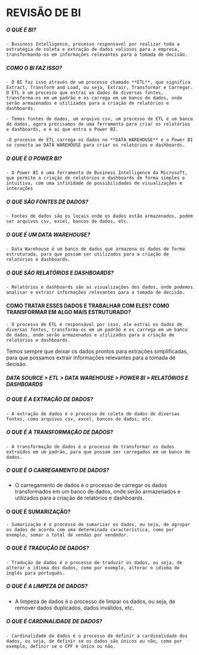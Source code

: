 # REVISÃO DE BI

##### O QUE É BI?
    - Business Intelligence, processo responsavel por realizar toda a estratégia de coleta e extração de dados valiosos para a empresa, transformando-os em informações relevantes para a tomada de decisão.

##### COMO O BI FAZ ISSO? 
    - O BI faz isso através de um processo chamado **ETL**, que significa Extract, Transform and Load, ou seja, Extrair, Transformar e Carregar. O ETL é um processo que extrai os dados de diversas fontes, transforma-os em um padrão e os carrega em um banco de dados, onde serão armazenados e utilizados para a criação de relatórios e dashboards.

    - Temos fontes de dados, um arquivo csv, um processo de ETL e um banco de dados, agora precisamos de uma ferramenta para criar os relatórios e dashboards, e é aí que entra o Power BI.

    -O processo de ETL carrega os dados no **DATA WAREHOUSE** e o Power BI se conecta ao DATA WAREHOUSE para criar os relatórios e dashboards.

##### O QUE É O POWER BI?
    - O Power BI é uma ferramenta de Business Intelligence da Microsoft, que permite a criação de relatórios e dashboards de forma simples e intuitiva, com uma infinidade de possibilidades de visualizações e interações

##### O QUE SÃO FONTES DE DADOS?
    - Fontes de dados são os locais onde os dados estão armazenados, podem ser arquivos csv, excel, bancos de dados, etc.


##### O QUE É UM DATA WAREHOUSE?
    - Data Warehouse é um banco de dados que armazena os dados de forma estruturada, para que possam ser utilizados para a criação de relatórios e dashboards.

##### O QUE SÃO RELATÓRIOS E DASHBOARDS?
    - Relatórios e dashboards são as visualizações dos dados, onde podemos analisar e extrair informações relevantes para a tomada de decisão.


#### COMO TRATAR ESSES DADOS E TRABALHAR COM ELES? COMO TRANSFORMAR EM ALGO MAIS ESTRUTURADO?
    - O processo de ETL é responsável por isso, ele extrai os dados de diversas fontes, transforma-os em um padrão e os carrega em um banco de dados, onde serão armazenados e utilizados para a criação de relatórios e dashboards.


Temos sempre que deixar os dados prontos para extrações simplificadas, para que possamos extrair informações relevantes para a tomada de decisão.


##### DATA SOURCE > ETL > DATA WAREHOUSE > POWER BI > RELATÓRIOS E DASHBOARDS

##### O QUE É A EXTRAÇÃO DE DADOS?
    - A extração de dados é o processo de coleta de dados de diversas fontes, como arquivos csv, excel, bancos de dados, etc.

##### O QUE É A TRANSFORMAÇÃO DE DADOS?
    - A transformação de dados é o processo de transformar os dados extraídos em um padrão, para que possam ser carregados em um banco de dados.

##### O QUE É O CARREGAMENTO DE DADOS?

- O carregamento de dados é o processo de carregar os dados transformados em um banco de dados, onde serão armazenados e utilizados para a criação de relatórios e dashboards.

#### O QUE É SUMARIZAÇÃO?
    - Sumarização é o processo de sumarizar os dados, ou seja, de agrupar os dados de acordo com uma determinada característica, como por exemplo, somar o total de vendas por vendedor.

##### O QUE É TRADUÇÃO DE DADOS?
    - Tradução de dados é o processo de traduzir os dados, ou seja, de alterar o idioma dos dados, como por exemplo, alterar o idioma de inglês para português.


##### O QUE É A LIMPEZA DE DADOS?
   - A limpeza de dados é o processo de limpar os dados, ou seja, de remover dados duplicados, dados inválidos, etc.


##### O QUE É CARDINALIDADE DE DADOS?
    - Cardinalidade de dados é o processo de definir a cardinalidade dos dados, ou seja, de definir se os dados são únicos ou não, como por exemplo, definir se o CPF é único ou não.




